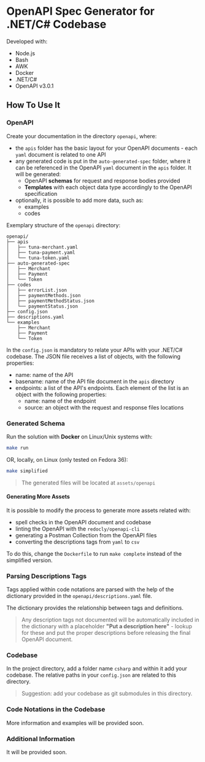 # OpenAPI Spec Generator for .NET/C# Codebase

Developed with:

- Node.js
- Bash
- AWK
- Docker
- .NET/C#
- OpenAPI v3.0.1

## How To Use It

### OpenAPI

Create your documentation in the directory `openapi`, where:

- the `apis` folder has the basic layout for your OpenAPI documents - each `yaml` document is related to one API
- any generated code is put in the `auto-generated-spec` folder, where it can be referenced in the OpenAPI  `yaml` document in the `apis` folder. It will be generated:
  - OpenAPI **schemas** for request and response bodies provided
  - **Templates** with each object data type accordingly to the OpenAPI specification
- optionally, it is possible to add more data, such as:
  - examples
  - codes

Exemplary structure of the `openapi` directory:

```
openapi/
├── apis
│   ├── tuna-merchant.yaml
│   ├── tuna-payment.yaml
│   └── tuna-token.yaml
├── auto-generated-spec
│   ├── Merchant
│   ├── Payment
│   └── Token
├── codes
│   ├── errorList.json
│   ├── paymentMethods.json
│   ├── paymentMethodStatus.json
│   └── paymentStatus.json
├── config.json
├── descriptions.yaml
└── examples
    ├── Merchant
    ├── Payment
    └── Token
```

In the `config.json` is mandatory to relate your APIs with your .NET/C# codebase. The JSON file receives a list of objects, with the following properties:

- name: name of the API
- basename: name of the API file document in the `apis` directory
- endpoints: a list of the API's endpoints. Each element of the list is an object with the following properties:
  - name: name of the endpoint
  - source: an object with the request and response files locations

### Generated Schema

Run the solution with **Docker** on Linux/Unix systems with:

```bash
make run
```

OR, locally, on Linux (only tested on Fedora 36):

```bash
make simplified
```

> The generated files will be located at `assets/openapi`

#### Generating More Assets

It is possible to modify the process to generate more assets related with:

- spell checks in the OpenAPI document and codebase
- linting the OpenAPI with the `redocly/openapi-cli`
- generating a Postman Collection from the OpenAPI files
- converting the descriptions tags from `yaml` to `csv`

To do this, change the `Dockerfile` to run `make complete` instead of the simplified version.

### Parsing Descriptions Tags

Tags applied within code notations are parsed with the help of the dictionary provided in the `openapi/descriptions.yaml` file.

The dictionary provides the relationship between tags and definitions.

> Any description tags not documented will be automatically included in the dictionary with a placeholder **"Put a description here"** - lookup for these and put the proper descriptions before releasing the final OpenAPI document.

### Codebase

In the project directory, add a folder name `csharp` and within it add your codebase. The relative paths in your `config.json` are related to this directory.

> Suggestion: add your codebase as git submodules in this directory.

### Code Notations in the Codebase

More information and examples will be provided soon.

### Additional Information

It will be provided soon.
